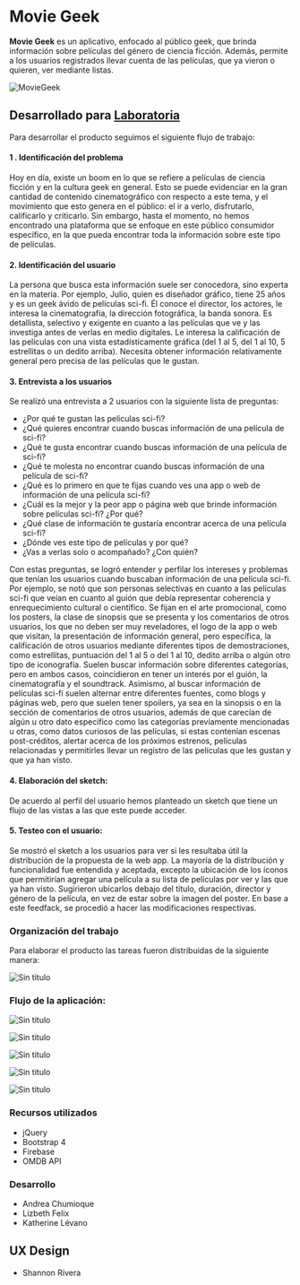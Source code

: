 # Movie Geek

**Movie Geek** es un aplicativo, enfocado al público geek, que brinda información sobre películas del género de ciencia ficción. Además, permite a los usuarios registrados llevar cuenta de las películas, que ya vieron o quieren, ver mediante listas.

![MovieGeek](https://fotos.subefotos.com/61cd1704ea8f607f33cd53b0bdb7b92eo.png)

## Desarrollado para [Laboratoria](http://laboratoria.la) 

Para desarrollar el producto seguimos el siguiente flujo de trabajo:

#### 1 . Identificación del problema

  Hoy en día, existe un boom en lo que se refiere a películas de ciencia ficción y en la cultura geek en general. Esto se puede evidenciar en la gran cantidad de contenido cinematográfico con respecto a este tema, y el movimiento que esto genera en el público: el ir a verlo, disfrutarlo, calificarlo y criticarlo. Sin embargo, hasta el momento, no hemos encontrado una plataforma que se enfoque en este público consumidor específico, en la que pueda encontrar toda la información sobre este tipo de películas.

#### 2. Identificación del usuario

  La persona que busca esta información suele ser conocedora, sino experta en la materia. Por ejemplo, Julio, quien es diseñador gráfico, tiene 25 años y es un geek ávido de películas sci-fi. Él conoce el director, los actores, le interesa la cinematografía, la dirección fotográfica, la banda sonora. Es detallista, selectivo y exigente en cuanto a las películas que ve y las investiga antes de verlas en medio digitales. Le interesa la calificación de las películas con una vista estadísticamente gráfica (del 1 al 5, del 1 al 10, 5 estrellitas o un dedito arriba). Necesita obtener información relativamente general pero precisa de las películas que le gustan.

#### 3. Entrevista a los usuarios

  Se realizó una entrevista a 2 usuarios con la siguiente lista de preguntas:
  * ¿Por qué te gustan las películas sci-fi?
  * ¿Qué quieres encontrar cuando buscas información de una película de sci-fi?
  * ¿Qué te gusta encontrar cuando buscas información de una película de sci-fi?
  * ¿Qué te molesta no encontrar cuando buscas información de una película de sci-fi?
  * ¿Qué es lo primero en que te fijas cuando ves una app o web de información de una película sci-fi?
  * ¿Cuál es la mejor y la peor app o página web que brinde información sobre películas sci-fi? ¿Por qué?
  * ¿Qué clase de información te gustaría encontrar acerca de una película sci-fi?
  * ¿Dónde ves este tipo de películas y por qué?
  * ¿Vas a verlas solo o acompañado? ¿Con quién?

  Con estas preguntas, se logró entender y perfilar los intereses y problemas que tenían los usuarios cuando buscaban información de una película sci-fi. Por ejemplo, se notó que son personas selectivas en cuanto a las películas sci-fi que veían en cuanto al guión que debía representar coherencia y enrequecimiento cultural o científico. Se fijan en el arte promocional, como los posters, la clase de sinopsis que se presenta y los comentarios de otros usuarios, los que no deben ser muy reveladores, el logo de la app o web que visitan, la presentación de información general, pero específica, la calificación de otros usuarios mediante diferentes tipos de demostraciones, como estrellitas, puntuación del 1 al 5 o del 1 al 10, dedito arriba o algún otro tipo de iconografía. Suelen buscar información sobre diferentes categorías, pero en ambos casos, coincidieron en tener un interés por el guión, la cinematografía y el soundtrack. Asimismo, al buscar información de películas sci-fi suelen alternar entre diferentes fuentes, como blogs y páginas web, pero que suelen tener spoilers, ya sea en la sinopsis o en la sección de comentarios de otros usuarios, además de que carecían de algún u otro dato específico como las categorías previamente mencionadas u otras, como datos curiosos de las películas, si estas contenían escenas post-créditos, alertar acerca de los próximos estrenos, películas relacionadas y permitirles llevar un registro de las películas que les gustan y que ya han visto.

#### 4. Elaboración del sketch:

  De acuerdo al perfil del usuario hemos planteado un sketch que tiene un flujo de las vistas a las que este puede acceder.

#### 5. Testeo con el usuario:
  Se mostró el sketch a los usuarios para ver si les resultaba útil la distribución de la propuesta de la web app. La mayoría de la distribución y funcionalidad fue entendida y aceptada, excepto la ubicación de los íconos que permitirían agregar una película a su lista de películas por ver y las que ya han visto. Sugirieron ubicarlos debajo del título, duración, director y género de la película, en vez de estar sobre la imagen del poster.
  En base a este feedfack, se procedió a hacer las modificaciones respectivas.

### Organización del trabajo

Para elaborar el producto las tareas fueron distribuidas de la siguiente manera:

![Sin titulo](assets/docs/organización-trello.JPG)

### Flujo de la aplicación:

![Sin titulo](assets/docs/vista-login.png)

![Sin titulo](assets/docs/vista-register.png)

![Sin titulo](assets/docs/vista-search.png)

![Sin titulo](assets/docs/vista-movie-info.png)

![Sin titulo](assets/docs/vista-profile.png)

### Recursos utilizados

* jQuery
* Bootstrap 4
* Firebase
* OMDB API

### Desarrollo

* Andrea Chumioque
* Lizbeth Felix
* Katherine Lévano

## UX Design

* Shannon Rivera